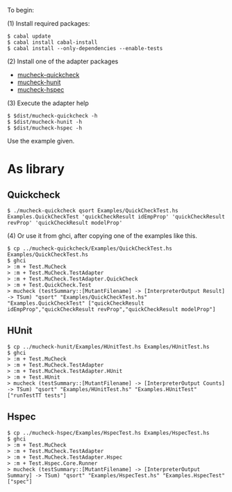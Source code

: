 To begin:

(1) Install required packages:

```
$ cabal update
$ cabal install cabal-install
$ cabal install --only-dependencies --enable-tests
```
(2) Install one of the adapter packages

* [mucheck-quickcheck](https://bitbucket.org/osu-testing/mucheck-quickcheck)
* [mucheck-hunit](https://bitbucket.org/osu-testing/mucheck-hunit)
* [mucheck-hspec](https://bitbucket.org/osu-testing/mucheck-hspec)

(3) Execute the adapter help
```
$ $dist/mucheck-quickcheck -h
$ $dist/mucheck-hunit -h
$ $dist/mucheck-hspec -h
```
Use the example given.

# As library

## Quickcheck
```
$ ./mucheck-quickcheck qsort Examples/QuickCheckTest.hs Examples.QuickCheckTest 'quickCheckResult idEmpProp' 'quickCheckResult revProp' 'quickCheckResult modelProp'
```

(4) Or use it from ghci, after copying one of the examples like this.
```
$ cp ../mucheck-quickcheck/Examples/QuickCheckTest.hs Examples/QuickCheckTest.hs
$ ghci
> :m + Test.MuCheck
> :m + Test.MuCheck.TestAdapter
> :m + Test.MuCheck.TestAdapter.QuickCheck
> :m + Test.QuickCheck.Test
> mucheck (testSummary::[MutantFilename] -> [InterpreterOutput Result] -> TSum) "qsort" "Examples/QuickCheckTest.hs" "Examples.QuickCheckTest" ["quickCheckResult idEmpProp","quickCheckResult revProp","quickCheckResult modelProp"]
```
## HUnit
```
$ cp ../mucheck-hunit/Examples/HUnitTest.hs Examples/HUnitTest.hs
$ ghci
> :m + Test.MuCheck
> :m + Test.MuCheck.TestAdapter
> :m + Test.MuCheck.TestAdapter.HUnit
> :m + Test.HUnit
> mucheck (testSummary::[MutantFilename] -> [InterpreterOutput Counts] -> TSum) "qsort" "Examples/HUnitTest.hs" "Examples.HUnitTest" ["runTestTT tests"]
```

## Hspec
```
$ cp ../mucheck-hspec/Examples/HspecTest.hs Examples/HspecTest.hs
$ ghci
> :m + Test.MuCheck
> :m + Test.MuCheck.TestAdapter
> :m + Test.MuCheck.TestAdapter.Hspec
> :m + Test.Hspec.Core.Runner
> mucheck (testSummary::[MutantFilename] -> [InterpreterOutput Summary] -> TSum) "qsort" "Examples/HspecTest.hs" "Examples.HspecTest" ["spec"]
```

